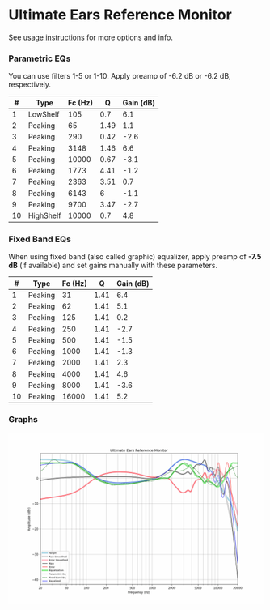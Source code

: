 # Ultimate Ears Reference Monitor
See [usage instructions](https://github.com/jaakkopasanen/AutoEq#usage) for more options and info.

### Parametric EQs
You can use filters 1-5 or 1-10. Apply preamp of -6.2 dB or -6.2 dB, respectively.

|   # | Type      |   Fc (Hz) |    Q |   Gain (dB) |
|-----|-----------|-----------|------|-------------|
|   1 | LowShelf  |       105 | 0.7  |         6.1 |
|   2 | Peaking   |        65 | 1.49 |         1.1 |
|   3 | Peaking   |       290 | 0.42 |        -2.6 |
|   4 | Peaking   |      3148 | 1.46 |         6.6 |
|   5 | Peaking   |     10000 | 0.67 |        -3.1 |
|   6 | Peaking   |      1773 | 4.41 |        -1.2 |
|   7 | Peaking   |      2363 | 3.51 |         0.7 |
|   8 | Peaking   |      6143 | 6    |        -1.1 |
|   9 | Peaking   |      9700 | 3.47 |        -2.7 |
|  10 | HighShelf |     10000 | 0.7  |         4.8 |

### Fixed Band EQs
When using fixed band (also called graphic) equalizer, apply preamp of **-7.5 dB** (if available) and set gains manually with these parameters.

|   # | Type    |   Fc (Hz) |    Q |   Gain (dB) |
|-----|---------|-----------|------|-------------|
|   1 | Peaking |        31 | 1.41 |         6.4 |
|   2 | Peaking |        62 | 1.41 |         5.1 |
|   3 | Peaking |       125 | 1.41 |         0.2 |
|   4 | Peaking |       250 | 1.41 |        -2.7 |
|   5 | Peaking |       500 | 1.41 |        -1.5 |
|   6 | Peaking |      1000 | 1.41 |        -1.3 |
|   7 | Peaking |      2000 | 1.41 |         2.3 |
|   8 | Peaking |      4000 | 1.41 |         4.6 |
|   9 | Peaking |      8000 | 1.41 |        -3.6 |
|  10 | Peaking |     16000 | 1.41 |         5.2 |

### Graphs
![](./Ultimate%20Ears%20Reference%20Monitor.png)
